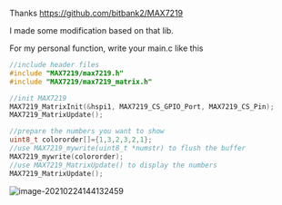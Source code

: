 Thanks https://github.com/bitbank2/MAX7219

I made some modification based on that lib.

For my personal function, write your main.c like this

```c
//include header files
#include "MAX7219/max7219.h"
#include "MAX7219/max7219_matrix.h"

//init MAX7219
MAX7219_MatrixInit(&hspi1, MAX7219_CS_GPIO_Port, MAX7219_CS_Pin);
MAX7219_MatrixUpdate();

//prepare the numbers you want to show
uint8_t colororder[]={1,3,2,3,2,1};
//use MAX7219_mywrite(uint8_t *numstr) to flush the buffer
MAX7219_mywrite(colororder);
//use MAX7219_MatrixUpdate() to display the numbers
MAX7219_MatrixUpdate();
```



![image-20210224144132459](https://gitee.com/buddismblingblinghead/MxyPic/raw/master/img/20210224144158.png)

